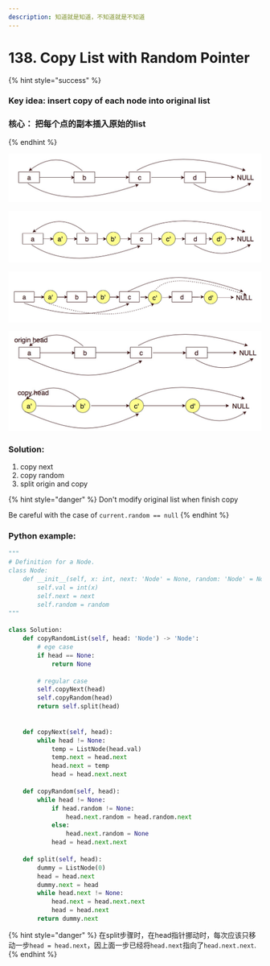 ```yaml
---
description: 知道就是知道，不知道就是不知道
---
```


# 138. Copy List with Random Pointer

{% hint style="success" %}
### Key idea: insert copy of each node into original list

### 核心： 把每个点的副本插入原始的list
{% endhint %}

![0, Original list](../../.gitbook/assets/11.jpg)

![1, Copy &quot;next&quot; and &quot;value&quot; into the original list](../../.gitbook/assets/12.jpg)

![2, Copy &quot;random&quot; ](../../.gitbook/assets/13.jpg)

![3, Split original list and copy list, return copy head](../../.gitbook/assets/14.jpg)

### Solution:

1. copy next
2. copy random
3. split origin and copy

{% hint style="danger" %}
Don't modify original list when finish copy

Be careful with the case of `current.random == null`
{% endhint %}

### Python example:

```python
"""
# Definition for a Node.
class Node:
    def __init__(self, x: int, next: 'Node' = None, random: 'Node' = None):
        self.val = int(x)
        self.next = next
        self.random = random
"""

class Solution:
    def copyRandomList(self, head: 'Node') -> 'Node':
        # ege case
        if head == None:
            return None
        
        # regular case
        self.copyNext(head)
        self.copyRandom(head)
        return self.split(head)
        
    
    def copyNext(self, head):
        while head != None:
            temp = ListNode(head.val)
            temp.next = head.next
            head.next = temp
            head = head.next.next
            
    def copyRandom(self, head):
        while head != None:
            if head.random != None:
                head.next.random = head.random.next
            else:
                head.next.random = None
            head = head.next.next
            
    def split(self, head):
        dummy = ListNode(0)
        head = head.next
        dummy.next = head
        while head.next != None:
            head.next = head.next.next
            head = head.next
        return dummy.next
```

{% hint style="danger" %}
在split步骤时，在head指针挪动时，每次应该只移动一步`head = head.next`，因上面一步已经将`head.next`指向了`head.next.next`.
{% endhint %}

